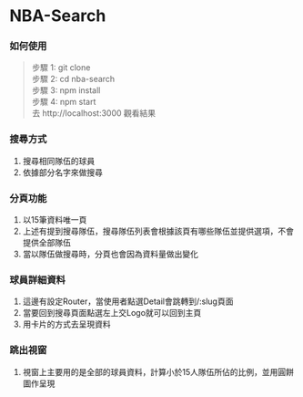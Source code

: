 # NBA-Search


### 如何使用
> 步驟 1: git clone <br> 
> 步驟 2: cd nba-search <br>
> 步驟 3: npm install <br>
> 步驟 4: npm start <br>
> 去 http://localhost:3000 觀看結果



### 搜尋方式
1. 搜尋相同隊伍的球員
2. 依據部分名字來做搜尋

### 分頁功能
1. 以15筆資料唯一頁
2. 上述有提到搜尋隊伍，搜尋隊伍列表會根據該頁有哪些隊伍並提供選項，不會提供全部隊伍
3. 當以隊伍做搜尋時，分頁也會因為資料量做出變化

### 球員詳細資料
1. 這邊有設定Router，當使用者點選Detail會跳轉到/:slug頁面
2. 當要回到搜尋頁面點選左上交Logo就可以回到主頁
3. 用卡片的方式去呈現資料

### 跳出視窗
1. 視窗上主要用的是全部的球員資料，計算小於15人隊伍所佔的比例，並用圓餅圖作呈現




